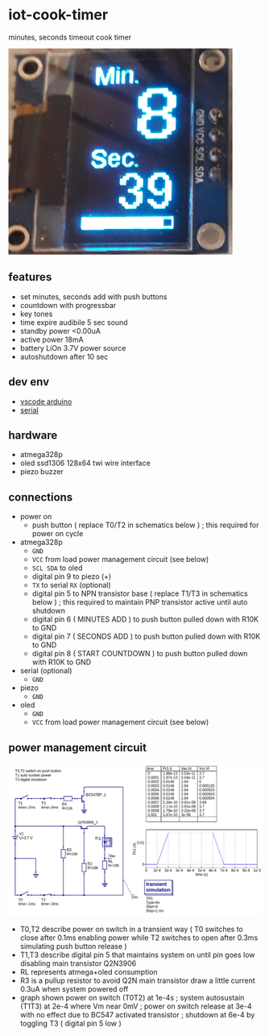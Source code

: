 # iot-cook-timer

minutes, seconds timeout cook timer

![img](doc/menu.png)

## features

- set minutes, seconds add with push buttons
- countdown with progressbar
- key tones
- time expire audibile 5 sec sound
- standby power <0.00uA
- active power 18mA
- battery LiOn 3.7V power source
- autoshutdown after 10 sec

## dev env

- [vscode arduino](https://github.com/devel0/knowledge/blob/master/electronics/vscode-arduino.md)
- [serial](https://github.com/devel0/iot-arduino-nano-as-serial-reader)

## hardware

- atmega328p
- oled ssd1306 128x64 twi wire interface
- piezo buzzer

## connections

- power on
  - push button ( replace T0/T2 in schematics below ) ; this required for power on cycle
- atmega328p
  - `GND`
  - `VCC` from load power management circuit (see below)
  - `SCL SDA` to oled
  - digital pin 9 to piezo (+)
  - `TX` to serial `RX` (optional)
  - digital pin 5 to NPN transistor base ( replace T1/T3 in schematics below ) ; this required to maintain PNP transistor active until auto shutdown
  - digital pin 6 ( MINUTES ADD ) to push button pulled down with R10K to GND
  - digital pin 7 ( SECONDS ADD ) to push button pulled down with R10K to GND
  - digital pin 8 ( START COUNTDOWN ) to push button pulled down with R10K to GND
- serial (optional)
  - `GND`
- piezo
  - `GND`
- oled
  - `GND`
  - `VCC` from load power management circuit (see below)  

## power management circuit

![img](doc/power-management-circuit.png)

- T0,T2 describe power on switch in a transient way ( T0 switches to close after 0.1ms enabling power while T2 switches to open after 0.3ms simulating push button release )
- T1,T3 describe digital pin 5 that maintains system on until pin goes low disabling main transistor Q2N3906
- RL represents atmega+oled consumption
- R3 is a pullup resistor to avoid Q2N main transistor draw a little current 0.3uA when system powered off
- graph shown power on switch (T0T2) at 1e-4s ; system autosustain (T1T3) at 2e-4 where Vm near 0mV ; power on switch release at 3e-4 with no effect due to BC547 activated transistor ; shutdown at 6e-4 by toggling T3 ( digital pin 5 low )
